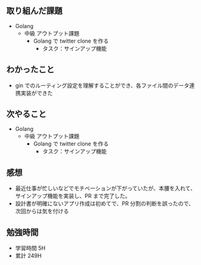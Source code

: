 ## 取り組んだ課題

- Golang
  - 中級 アウトプット課題
    - Golang で twitter clone を作る
      - タスク：サインアップ機能

## わかったこと

- gin でのルーティング設定を理解することができ、各ファイル間のデータ連携実装ができた

## 次やること

- Golang
  - 中級 アウトプット課題
    - Golang で twitter clone を作る
      - タスク：サインアップ機能

## 感想

- 最近仕事が忙しいなどでモチベーションが下がっていたが、本腰を入れて、サインアップ機能を実装し、PR まで完了した。
- 設計書が明確にないアプリ作成は初めてで、PR 分割の判断を誤ったので、次回からは気を付ける

## 勉強時間

- 学習時間 5H
- 累計 249H
